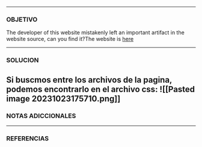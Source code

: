 ----
### OBJETIVO 
The developer of this website mistakenly left an important artifact in the website source, can you find it?The website is [here](http://saturn.picoctf.net:63978/)

---
### SOLUCION

Si buscmos entre los archivos de la pagina, podemos encontrarlo en el archivo css:
![[Pasted image 20231023175710.png]]
---
### NOTAS ADICCIONALES

---
### REFERENCIAS
